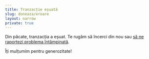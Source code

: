 ```yaml
---
title: Tranzacție eșuată
slug: doneaza/eroare
layout: narrow
private: true
---
```

<p class="has-text-centered is-size-5">Din păcate, tranzacția a eșuat. Te rugăm să încerci din nou sau <a href="mailto:contact@code4.ro">să ne raportezi problema întâmpinată</a>.</p>
<p class="has-text-centered is-size-5">Îți mulțumim pentru generozitate!</p>
